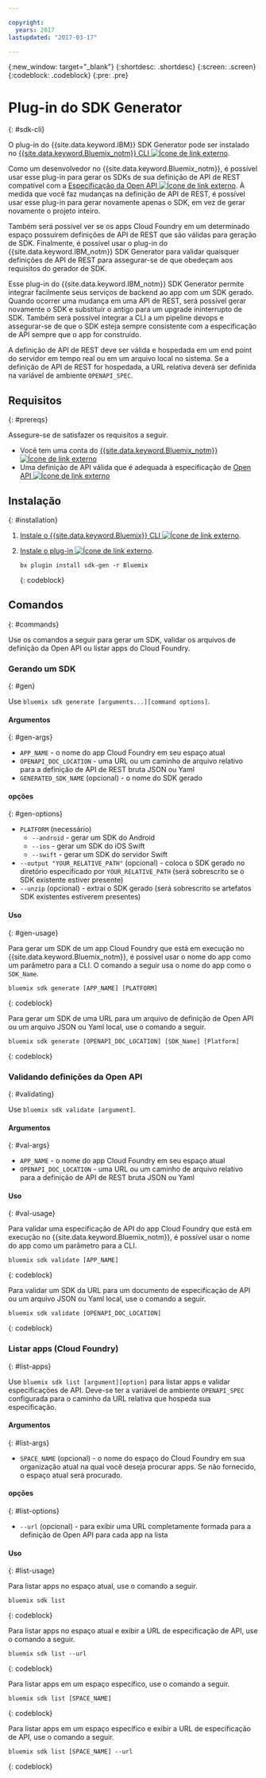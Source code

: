 ```yaml
---

copyright:
  years: 2017
lastupdated: "2017-03-17"

---
```

{:new_window: target="_blank"}
{:shortdesc: .shortdesc}
{:screen: .screen}
{:codeblock: .codeblock}
{:pre: .pre}

# Plug-in do SDK Generator
{: #sdk-cli}

O plug-in do {{site.data.keyword.IBM}} SDK Generator pode ser instalado no [{{site.data.keyword.Bluemix_notm}} CLI ![Ícone de link externo](../icons/launch-glyph.svg "Ícone de link externo")](/docs/cli/reference/bluemix_cli/index.html).

Como um desenvolvedor no {{site.data.keyword.Bluemix_notm}}, é possível usar esse plug-in para gerar os SDKs de sua definição de API de REST compatível com a [Especificação da Open API ![Ícone de link externo](../icons/launch-glyph.svg "Ícone de link externo")](https://www.openapis.org/). À medida que você faz mudanças na definição de API de REST, é possível usar esse plug-in para gerar novamente apenas o SDK, em vez de gerar novamente o projeto inteiro.

Também será possível ver se os apps Cloud Foundry em um determinado espaço possuírem definições de API de REST que são válidas para geração de SDK. Finalmente, é possível usar o plug-in do {{site.data.keyword.IBM_notm}} SDK Generator para validar quaisquer definições de API de REST para assegurar-se de que obedeçam aos requisitos do gerador de SDK.

Esse plug-in do {{site.data.keyword.IBM_notm}} SDK Generator permite integrar facilmente seus serviços de backend ao app com um SDK gerado. Quando ocorrer uma mudança em uma API de REST, será possível gerar novamente o SDK e substituir o antigo para um upgrade ininterrupto de SDK. Também será possível integrar a CLI a um pipeline devops e assegurar-se de que o SDK esteja sempre consistente com a especificação de API sempre que o app for construído.

A definição de API de REST deve ser válida e hospedada em um end point do servidor em tempo real ou em um arquivo local no sistema. Se a definição de API de REST for hospedada, a URL relativa deverá ser definida na variável de ambiente `OPENAPI_SPEC`.


## Requisitos
{: #prereqs}

Assegure-se de satisfazer os requisitos a seguir.

* Você tem uma conta do [{{site.data.keyword.Bluemix_notm}} ![Ícone de link externo](../icons/launch-glyph.svg "Ícone de link externo")](http://bluemix.net)
* Uma definição de API válida que é adequada à especificação de [Open API ![Ícone de link externo](../icons/launch-glyph.svg "Ícone de link externo")](https://www.openapis.org/)


## Instalação
{: #installation}

1. [Instale o {{site.data.keyword.Bluemix}} CLI ![Ícone de link externo](../icons/launch-glyph.svg "Ícone de link externo")](http://clis.ng.bluemix.net/ui/home.html).

2. [Instale o plug-in ![Ícone de link externo](../icons/launch-glyph.svg "Ícone de link externo")](/docs/cli/reference/bluemix_cli/index.html#install_plug-in).

	```
	bx plugin install sdk-gen -r Bluemix
	```
	{: codeblock}


## Comandos
{: #commands}

Use os comandos a seguir para gerar um SDK, validar os arquivos de definição da Open API ou listar apps do Cloud Foundry.


### Gerando um SDK
{: #gen}

Use `bluemix sdk generate [arguments...][command options]`.


#### Argumentos
{: #gen-args}

* `APP_NAME` - o nome do app Cloud Foundry em seu espaço atual
* `OPENAPI_DOC_LOCATION` - uma URL ou um caminho de arquivo relativo para a definição de API de REST bruta JSON ou Yaml
* `GENERATED_SDK_NAME` (opcional) - o nome do SDK gerado


#### opções
{: #gen-options}

* `PLATFORM` (necessário)
   * `--android` - gerar um SDK do Android
   * `--ios` - gerar um SDK do iOS Swift
   * `--swift` - gerar um SDK do servidor Swift
* `--output "YOUR_RELATIVE_PATH"` (opcional) - coloca o SDK gerado no diretório especificado por `YOUR_RELATIVE_PATH` (será sobrescrito se o SDK existente estiver presente)
* `--unzip` (opcional) - extrai o SDK gerado (será sobrescrito se artefatos SDK existentes estiverem presentes)


#### Uso
{: #gen-usage}

Para gerar um SDK de um app Cloud Foundry que está em execução no {{site.data.keyword.Bluemix_notm}}, é possível usar o nome do app como um parâmetro para a CLI. O comando a seguir usa o nome do app como o `SDK_Name`.

```
bluemix sdk generate [APP_NAME] [PLATFORM]
```
{: codeblock}

Para gerar um SDK de uma URL para um arquivo de definição de Open API ou um arquivo JSON ou Yaml local, use o comando a seguir.

```
bluemix sdk generate [OPENAPI_DOC_LOCATION] [SDK_Name] [Platform]
```
{: codeblock}


### Validando definições da Open API
{: #validating}

Use `bluemix sdk validate [argument]`.


#### Argumentos
{: #val-args}

* `APP_NAME` - o nome do app Cloud Foundry em seu espaço atual
* `OPENAPI_DOC_LOCATION` - uma URL ou um caminho de arquivo relativo para a definição de API de REST bruta JSON ou Yaml


#### Uso
{: #val-usage}

Para validar uma especificação de API do app Cloud Foundry que está em execução no {{site.data.keyword.Bluemix_notm}}, é possível usar o nome do app como um parâmetro para a CLI.

```
bluemix sdk validate [APP_NAME]
```
{: codeblock}

Para validar um SDK da URL para um documento de especificação de API ou um arquivo JSON ou Yaml local, use o comando a seguir.

```
bluemix sdk validate [OPENAPI_DOC_LOCATION]
```
{: codeblock}



### Listar apps (Cloud Foundry)
{: #list-apps}

Use `bluemix sdk list [argument][option]` para listar apps e validar especificações de API. Deve-se ter a variável de ambiente `OPENAPI_SPEC` configurada para o caminho da URL relativa que hospeda sua especificação.


#### Argumentos
{: #list-args}

* `SPACE_NAME` (opcional) - o nome do espaço do Cloud Foundry em sua organização atual na qual você deseja procurar apps. Se não fornecido, o espaço atual será procurado.


#### opções
{: #list-options}

* `--url` (opcional) - para exibir uma URL completamente formada para a definição de Open API para cada app na lista


#### Uso
{: #list-usage}

Para listar apps no espaço atual, use o comando a seguir.

```
bluemix sdk list
```
{: codeblock}

Para listar apps no espaço atual e exibir a URL de especificação de API, use o comando a seguir.

```
bluemix sdk list --url
```
{: codeblock}

Para listar apps em um espaço específico, use o comando a seguir.

```
bluemix sdk list [SPACE_NAME]
```
{: codeblock}

Para listar apps em um espaço específico e exibir a URL de especificação de API, use o comando a seguir.

```
bluemix sdk list [SPACE_NAME] --url
```
{: codeblock}
